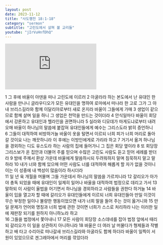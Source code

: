 ```yaml
---
layout: post
date: 2023-11-12
title: "사도행전 18:1-18"
category: "sermon"
subtitle: "고린도에서 살펴 볼 교리들"
youtube: "jIrVuHnfDhQ"
---
```


<div class="youtube margin-large">
    <iframe src="https://www.youtube.com/embed/jIrVuHnfDhQ" title="YouTube video player" frameborder="0" allow="accelerometer; autoplay; clipboard-write; encrypted-media; gyroscope; picture-in-picture; web-share" allowfullscreen></iframe>
</div>

1 그 후에 바울이 아덴을 떠나 고린도에 이르러
2 아굴라라 하는 본도에서 난 유대인 한 사람을 만나니 글라우디오가 모든 유대인을 명하여 로마에서 떠나라 한 고로 그가 그 아내 브리스길라와 함께 이달리야로부터 새로 온지라 바울이 그들에게 가매
3 생업이 같으므로 함께 살며 일을 하니 그 생업은 천막을 만드는 것이더라
4 안식일마다 바울이 회당에서 강론하고 유대인과 헬라인을 권면하니라
5 실라와 디모데가 마게도냐로부터 내려오매 바울이 하나님의 말씀에 붙잡혀 유대인들에게 예수는 그리스도라 밝히 증언하니  
6 그들이 대적하여 비방하거늘 바울이 옷을 털면서 이르되 너희 피가 너희 머리로 돌아갈 것이요 나는 깨끗하니라 이 후에는 이방인에게로 가리라 하고
7 거기서 옮겨 하나님을 경외하는 디도 유스도라 하는 사람의 집에 들어가니 그 집은 회당 옆이라
8 또 회당장 그리스보가 온 집안과 더불어 주를 믿으며 수많은 고린도 사람도 듣고 믿어 세례를 받더라
9 밤에 주께서 환상 가운데 바울에게 말씀하시되 두려워하지 말며 침묵하지 말고 말하라
10 내가 너와 함께 있으매 어떤 사람도 너를 대적하여 해롭게 할 자가 없을 것이니 이는 이 성중에 내 백성이 많음이라 하시더라  
11 일 년 육 개월을 머물며 그들 가운데서 하나님의 말씀을 가르치니라
12 갈리오가 아가야 총독 되었을 때에 유대인이 일제히 일어나 바울을 대적하여 법정으로 데리고 가서
13 말하되 이 사람이 율법을 어기면서 하나님을 경외하라고 사람들을 권한다 하거늘
14 바울이 입을 열고자 할 때에 갈리오가 유대인들에게 이르되 너희 유대인들아 만일 이것이 무슨 부정한 일이나 불량한 행동이었으면 내가 너희 말을 들어 주는 것이 옳거니와
15 만일 문제가 언어와 명칭과 너희 법에 관한 것이면 너희가 스스로 처리하라 나는 이러한 일에 재판장 되기를 원하지 아니하노라 하고  
16 그들을 법정에서 쫓아내니
17 모든 사람이 회당장 소스데네를 잡아 법정 앞에서 때리되 갈리오가 이 일을 상관하지 아니하니라
18 바울은 더 여러 날 머물다가 형제들과 작별하고 배 타고 수리아로 떠나갈새 브리스길라와 아굴라도 함께 하더라 바울이 일찍이 서원이 있었으므로 겐그레아에서 머리를 깎았더라